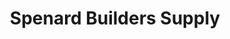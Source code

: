 ---
title: "Spenard Builders Supply"
url: /eagle-river/spenard-builders-supply/
shop: doityourself
---